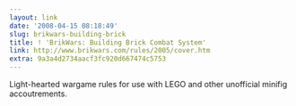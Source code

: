 ```yaml
---
layout: link
date: '2008-04-15 08:18:49'
slug: brikwars-building-brick
title: ! 'BrikWars: Building Brick Combat System'
link: http://www.brikwars.com/rules/2005/cover.htm
extra: 9a3a4d2734aacf3fc920d667474c5753
---
```


Light-hearted wargame rules for use with LEGO and other unofficial minifig accoutrements.